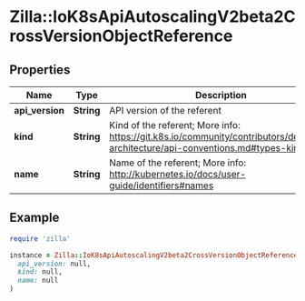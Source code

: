 # Zilla::IoK8sApiAutoscalingV2beta2CrossVersionObjectReference

## Properties

| Name | Type | Description | Notes |
| ---- | ---- | ----------- | ----- |
| **api_version** | **String** | API version of the referent | [optional] |
| **kind** | **String** | Kind of the referent; More info: https://git.k8s.io/community/contributors/devel/sig-architecture/api-conventions.md#types-kinds\&quot; |  |
| **name** | **String** | Name of the referent; More info: http://kubernetes.io/docs/user-guide/identifiers#names |  |

## Example

```ruby
require 'zilla'

instance = Zilla::IoK8sApiAutoscalingV2beta2CrossVersionObjectReference.new(
  api_version: null,
  kind: null,
  name: null
)
```

